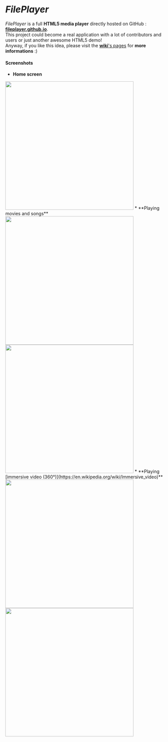 # *FilePlayer*

*FilePlayer* is a full **HTML5 media player** directly hosted on GitHub : [**fileplayer.github.io**](http://fileplayer.github.io).  
This project could become a real application with a lot of contributors and users or just another awesome HTML5 demo!  
Anyway, if you like this idea, please visit the [**wiki**'s pages](https://github.com/FilePlayer/fileplayer.github.io/wiki) for **more informations** :)

#### Screenshots

* **Home screen**  
<img src="http://i.imgur.com/wHG0qbs.jpg" width="400"/>
* **Playing movies and songs**  
<img src="http://i.imgur.com/OvPV3YH.jpg" width="400"/>
<img src="http://i.imgur.com/NRDwPod.jpg" width="400"/>
* **Playing [immersive video (360°)](https://en.wikipedia.org/wiki/Immersive_video)**  
<img src="http://i.imgur.com/K9IWUyx.jpg" width="400"/>
<img src="http://i.imgur.com/jwPcnKD.jpg" width="400"/>
